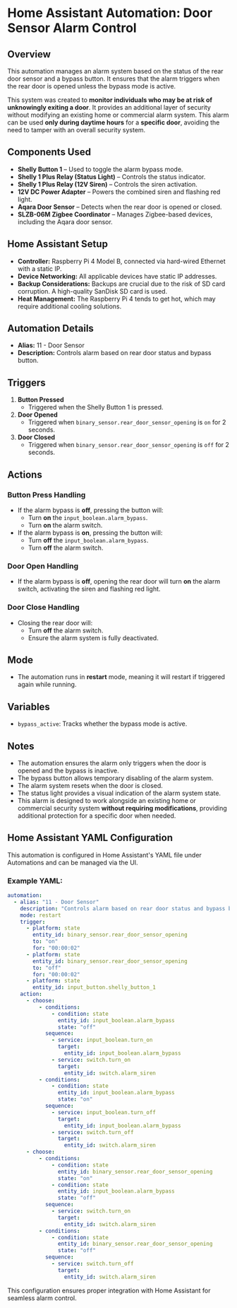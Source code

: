 # Home Assistant Automation: Door Sensor Alarm Control

## Overview
This automation manages an alarm system based on the status of the rear door sensor and a bypass button. It ensures that the alarm triggers when the rear door is opened unless the bypass mode is active.

This system was created to **monitor individuals who may be at risk of unknowingly exiting a door**. It provides an additional layer of security without modifying an existing home or commercial alarm system. This alarm can be used **only during daytime hours** for a **specific door**, avoiding the need to tamper with an overall security system.

## Components Used
- **Shelly Button 1** – Used to toggle the alarm bypass mode.
- **Shelly 1 Plus Relay (Status Light)** – Controls the status indicator.
- **Shelly 1 Plus Relay (12V Siren)** – Controls the siren activation.
- **12V DC Power Adapter** – Powers the combined siren and flashing red light.
- **Aqara Door Sensor** – Detects when the rear door is opened or closed.
- **SLZB-06M Zigbee Coordinator** – Manages Zigbee-based devices, including the Aqara door sensor.

## Home Assistant Setup
- **Controller:** Raspberry Pi 4 Model B, connected via hard-wired Ethernet with a static IP.
- **Device Networking:** All applicable devices have static IP addresses.
- **Backup Considerations:** Backups are crucial due to the risk of SD card corruption. A high-quality SanDisk SD card is used.
- **Heat Management:** The Raspberry Pi 4 tends to get hot, which may require additional cooling solutions.

## Automation Details
- **Alias:** 11 - Door Sensor
- **Description:** Controls alarm based on rear door status and bypass button.

## Triggers
1. **Button Pressed**
   - Triggered when the Shelly Button 1 is pressed.
2. **Door Opened**
   - Triggered when `binary_sensor.rear_door_sensor_opening` is `on` for 2 seconds.
3. **Door Closed**
   - Triggered when `binary_sensor.rear_door_sensor_opening` is `off` for 2 seconds.

## Actions
### Button Press Handling
- If the alarm bypass is **off**, pressing the button will:
  - Turn **on** the `input_boolean.alarm_bypass`.
  - Turn **on** the alarm switch.
- If the alarm bypass is **on**, pressing the button will:
  - Turn **off** the `input_boolean.alarm_bypass`.
  - Turn **off** the alarm switch.

### Door Open Handling
- If the alarm bypass is **off**, opening the rear door will turn **on** the alarm switch, activating the siren and flashing red light.

### Door Close Handling
- Closing the rear door will:
  - Turn **off** the alarm switch.
  - Ensure the alarm system is fully deactivated.

## Mode
- The automation runs in **restart** mode, meaning it will restart if triggered again while running.

## Variables
- `bypass_active`: Tracks whether the bypass mode is active.

## Notes
- The automation ensures the alarm only triggers when the door is opened and the bypass is inactive.
- The bypass button allows temporary disabling of the alarm system.
- The alarm system resets when the door is closed.
- The status light provides a visual indication of the alarm system state.
- This alarm is designed to work alongside an existing home or commercial security system **without requiring modifications**, providing additional protection for a specific door when needed.

## Home Assistant YAML Configuration
This automation is configured in Home Assistant's YAML file under Automations and can be managed via the UI.

### Example YAML:
```yaml
automation:
  - alias: "11 - Door Sensor"
    description: "Controls alarm based on rear door status and bypass button."
    mode: restart
    trigger:
      - platform: state
        entity_id: binary_sensor.rear_door_sensor_opening
        to: "on"
        for: "00:00:02"
      - platform: state
        entity_id: binary_sensor.rear_door_sensor_opening
        to: "off"
        for: "00:00:02"
      - platform: state
        entity_id: input_button.shelly_button_1
    action:
      - choose:
          - conditions:
              - condition: state
                entity_id: input_boolean.alarm_bypass
                state: "off"
            sequence:
              - service: input_boolean.turn_on
                target:
                  entity_id: input_boolean.alarm_bypass
              - service: switch.turn_on
                target:
                  entity_id: switch.alarm_siren
          - conditions:
              - condition: state
                entity_id: input_boolean.alarm_bypass
                state: "on"
            sequence:
              - service: input_boolean.turn_off
                target:
                  entity_id: input_boolean.alarm_bypass
              - service: switch.turn_off
                target:
                  entity_id: switch.alarm_siren
      - choose:
          - conditions:
              - condition: state
                entity_id: binary_sensor.rear_door_sensor_opening
                state: "on"
              - condition: state
                entity_id: input_boolean.alarm_bypass
                state: "off"
            sequence:
              - service: switch.turn_on
                target:
                  entity_id: switch.alarm_siren
          - conditions:
              - condition: state
                entity_id: binary_sensor.rear_door_sensor_opening
                state: "off"
            sequence:
              - service: switch.turn_off
                target:
                  entity_id: switch.alarm_siren
```

This configuration ensures proper integration with Home Assistant for seamless alarm control.
